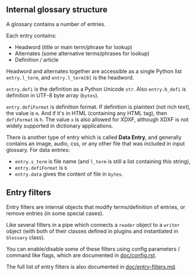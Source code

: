 ## Internal glossary structure

A glossary contains a number of entries.

Each entry contains:

- Headword (title or main term/phrase for lookup)
- Alternates (some alternative terms/phrases for lookup)
- Definition / article

Headword and alternates together are accessible as a single Python list `entry.l_term`, and `entry.l_term[0]` is the headword.

`entry.defi` is the definition as a Python Unicode `str`. Also `entry.b_defi` is definition in UTF-8 byte array (`bytes`).

`entry.defiFormat` is definition format. If definition is plaintext (not rich text), the value is `m`. And if it's in HTML (containing any HTML tag), then `defiFormat` is `h`. The value `x` is also allowed for XDXF, although XDXF is not widely supported in dictionary applications.

There is another type of entry which is called **Data Entry**, and generally contains an image, audio, css, or any other file that was included in input glossary. For data entries:

- `entry.s_term` is file name (and `l_term` is still a list containing this string),
- `entry.defiFormat` is `b`
- `entry.data` gives the content of file in `bytes`.

## Entry filters

Entry filters are internal objects that modify terms/definition of entries,
or remove entries (in some special cases).

Like several filters in a pipe which connects a `reader` object to a `writer` object
(with both of their classes defined in plugins and instantiated in `Glossary` class).

You can enable/disable some of these filters using config parameters / command like flags, which
are documented in [doc/config.rst](./config.rst).

The full list of entry filters is also documented in [doc/entry-filters.md](./entry-filters.md).
